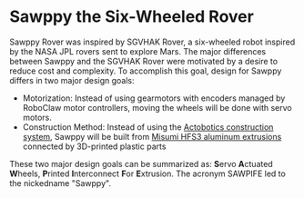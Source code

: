 # Sawppy the Six-Wheeled Rover

Sawppy Rover was inspired by SGVHAK Rover, a six-wheeled robot inspired by the NASA JPL rovers sent to explore Mars. The major differences between Sawppy and the SGVHAK Rover were motivated by a desire to reduce cost and complexity. To accomplish this goal, design for Sawppy differs in two major design goals:

* Motorization: Instead of using gearmotors with encoders managed by RoboClaw motor controllers, moving the wheels will be done with servo motors.
* Construction Method: Instead of using the [Actobotics construction system](https://www.servocity.com/actobotics), Sawppy will be built from [Misumi HFS3 aluminum extrusions](https://us.misumi-ec.com/vona2/detail/110300465870/) connected by 3D-printed plastic parts

These two major design goals can be summarized as: **S**ervo **A**ctuated **W**heels, **P**rinted **I**nterconnect **F**or **E**xtrusion. The acronym SAWPIFE led to the nickedname "Sawppy".
